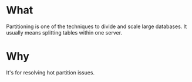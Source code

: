 # What
Partitioning is one of the techniques to divide and scale large databases. It usually means splitting tables within one server.

# Why
It's for resolving hot partition issues.